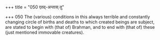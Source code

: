 +++
title = "050 एतद्-अन्तास् तु"

+++
050	The (various) conditions in this always terrible and constantly changing circle of births and deaths to which created beings are subject, are stated to begin with (that of) Brahman, and to end with (that of) these (just mentioned immovable creatures).